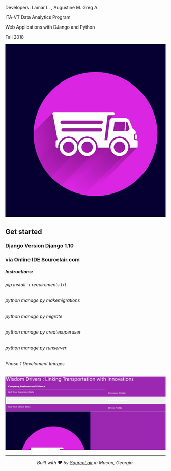 <title>Wisdom Driven's: Web Based Delivery Optimization/Analytical system </title>
<body>
<p> Developers: Lamar L. , Augustine M. Greg A.</p>
<p>ITA-VT Data Analytics Program</p> 
<p> Web Applications with DJango and Python</p>
<p> Fall 2018 </p>
</body>



![Pic 1](https://github.com/Engineermar/WisdomDriven/blob/master/Production%20Images/wdfakelogo.jpg )
## Get started
### Django Version Django 1.10 
### via Online IDE Sourcelair.com
##### Instructions:
###### pip install -r requirements.txt
###### python manage.py makemigrations
###### python manage.py migrate
###### python manage.py createsuperuser
###### python manage.py runserver 





###### Phase 1 Develoment Images
![Pic 2](https://github.com/Engineermar/WisdomDriven/blob/master/Production%20Images/homepage.JPG
      )

---

<p align="center">
  <i>Built with ❤️ by <a href="https://www.sourcelair.com">SourceLair</a> in Macon, Georgia.</i>
</p>
